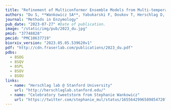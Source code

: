 ```yaml
---
title: "Refinement of Multiconformer Ensemble Models from Multi-temperature X-ray Diffraction Data"
authors: "Du S, **Wankowicz SA**, Yabukarski F, Doukov T, Herschlag D, Fraser JS"
journal: "Methods in Enzymology"
pub_date: "2023-07-27" #Date of publication.
image: "/static/img/pub/2023_du.jpg"
pmid: "37748828"
pmcid: "PMC10637719"
biorxiv_version: "2023.05.05.539620v1"
pdf: "http://cdn.fraserlab.com/publications/2023_du.pdf"
pdbs:
  - 8SOG
  - 8SQV
  - 8SPL
  - 8SOV
  - 8SOU
links:
  - name: "Herschlag lab @ Stanford University"
    url: "http://herschlaglab.stanford.edu/"
  - name: "Celebratory tweetstorm from Stephanie Wankowicz"
    url: "https://twitter.com/stephanie_mul/status/1655642996589854720?s=20"
---
```

